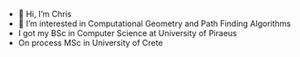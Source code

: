 - 👋 Hi, I’m Chris
- 👀 I’m interested in Computational Geometry and Path Finding Algorithms 
- I got my BSc in Computer Science at University of Piraeus
- On process MSc in University of Crete

<!---
katevascs/katevascs is a ✨ special ✨ repository because its `README.md` (this file) appears on your GitHub profile.
You can click the Preview link to take a look at your changes.
--->
